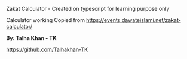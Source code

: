 Zakat Calculator - Created on typescript for learning purpose only

Calculator working Copied from https://events.dawateislami.net/zakat-calculator/

**By: Talha Khan - TK**

https://github.com/Talhakhan-TK